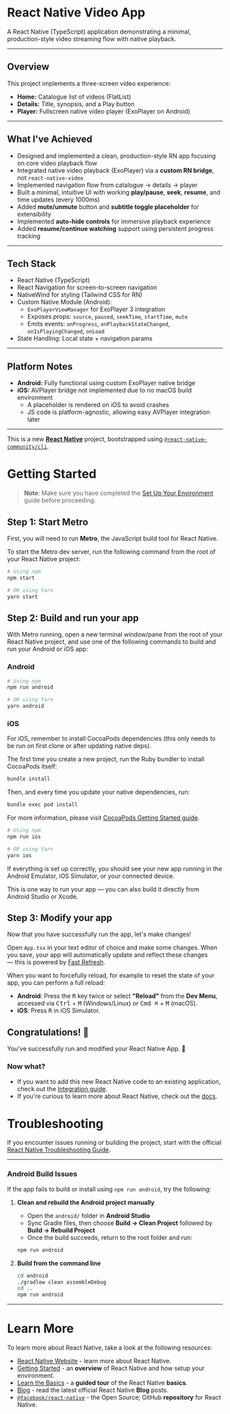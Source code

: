 # React Native Video App

A React Native (TypeScript) application demonstrating a minimal, production-style video streaming flow with native playback.

---

## Overview

This project implements a three-screen video experience:

- **Home:** Catalogue list of videos (FlatList)
- **Details:** Title, synopsis, and a Play button
- **Player:** Fullscreen native video player (ExoPlayer on Android)

---

## What I've Achieved

- Designed and implemented a clean, production-style RN app focusing on core video playback flow
- Integrated native video playback (ExoPlayer) via a **custom RN bridge**, not `react-native-video`
- Implemented navigation flow from catalogue → details → player
- Built a minimal, intuitive UI with working **play/pause**, **seek**, **resume**, and time updates (every 1000ms)
- Added **mute/unmute** button and **subtitle toggle placeholder** for extensibility
- Implemented **auto-hide controls** for immersive playback experience
- Added **resume/continue watching** support using persistent progress tracking

---

## Tech Stack

- React Native (TypeScript)
- React Navigation for screen-to-screen navigation
- NativeWind for styling (Tailwind CSS for RN)
- Custom Native Module (Android):
  - `ExoPlayerViewManager` for ExoPlayer 3 integration
  - Exposes props: `source`, `paused`, `seekTime`, `startTime`, `mute`
  - Emits events: `onProgress`, `onPlaybackStateChanged`, `onIsPlayingChanged`, `onLoad`
- State Handling: Local state + navigation params

---

## Platform Notes

- **Android:** Fully functional using custom ExoPlayer native bridge
- **iOS:** AVPlayer bridge not implemented due to no macOS build environment
  - A placeholder is rendered on iOS to avoid crashes
  - JS code is platform-agnostic, allowing easy AVPlayer integration later

---

This is a new [**React Native**](https://reactnative.dev) project, bootstrapped using [`@react-native-community/cli`](https://github.com/react-native-community/cli).

# Getting Started

> **Note**: Make sure you have completed the [Set Up Your Environment](https://reactnative.dev/docs/set-up-your-environment) guide before proceeding.

## Step 1: Start Metro

First, you will need to run **Metro**, the JavaScript build tool for React Native.

To start the Metro dev server, run the following command from the root of your React Native project:

```sh
# Using npm
npm start

# OR using Yarn
yarn start
```

## Step 2: Build and run your app

With Metro running, open a new terminal window/pane from the root of your React Native project, and use one of the following commands to build and run your Android or iOS app:

### Android

```sh
# Using npm
npm run android

# OR using Yarn
yarn android
```

### iOS

For iOS, remember to install CocoaPods dependencies (this only needs to be run on first clone or after updating native deps).

The first time you create a new project, run the Ruby bundler to install CocoaPods itself:

```sh
bundle install
```

Then, and every time you update your native dependencies, run:

```sh
bundle exec pod install
```

For more information, please visit [CocoaPods Getting Started guide](https://guides.cocoapods.org/using/getting-started.html).

```sh
# Using npm
npm run ios

# OR using Yarn
yarn ios
```

If everything is set up correctly, you should see your new app running in the Android Emulator, iOS Simulator, or your connected device.

This is one way to run your app — you can also build it directly from Android Studio or Xcode.

## Step 3: Modify your app

Now that you have successfully run the app, let's make changes!

Open `App.tsx` in your text editor of choice and make some changes. When you save, your app will automatically update and reflect these changes — this is powered by [Fast Refresh](https://reactnative.dev/docs/fast-refresh).

When you want to forcefully reload, for example to reset the state of your app, you can perform a full reload:

- **Android**: Press the <kbd>R</kbd> key twice or select **"Reload"** from the **Dev Menu**, accessed via <kbd>Ctrl</kbd> + <kbd>M</kbd> (Windows/Linux) or <kbd>Cmd ⌘</kbd> + <kbd>M</kbd> (macOS).
- **iOS**: Press <kbd>R</kbd> in iOS Simulator.

## Congratulations! :tada:

You've successfully run and modified your React Native App. :partying_face:

### Now what?

- If you want to add this new React Native code to an existing application, check out the [Integration guide](https://reactnative.dev/docs/integration-with-existing-apps).
- If you're curious to learn more about React Native, check out the [docs](https://reactnative.dev/docs/getting-started).

# Troubleshooting

If you encounter issues running or building the project, start with the official [React Native Troubleshooting Guide](https://reactnative.dev/docs/troubleshooting).

---

### Android Build Issues

If the app fails to build or install using `npm run android`, try the following:

1. **Clean and rebuild the Android project manually**

   - Open the `android/` folder in **Android Studio**
   - Sync Gradle files, then choose **Build → Clean Project** followed by **Build → Rebuild Project**
   - Once the build succeeds, return to the root folder and run:

   ```sh
   npm run android

   ```

2. **Build from the command line**
   ```sh
   cd android
   ./gradlew clean assembleDebug
   cd ..
   npm run android
   ```

---

# Learn More

To learn more about React Native, take a look at the following resources:

- [React Native Website](https://reactnative.dev) - learn more about React Native.
- [Getting Started](https://reactnative.dev/docs/environment-setup) - an **overview** of React Native and how setup your environment.
- [Learn the Basics](https://reactnative.dev/docs/getting-started) - a **guided tour** of the React Native **basics**.
- [Blog](https://reactnative.dev/blog) - read the latest official React Native **Blog** posts.
- [`@facebook/react-native`](https://github.com/facebook/react-native) - the Open Source; GitHub **repository** for React Native.
